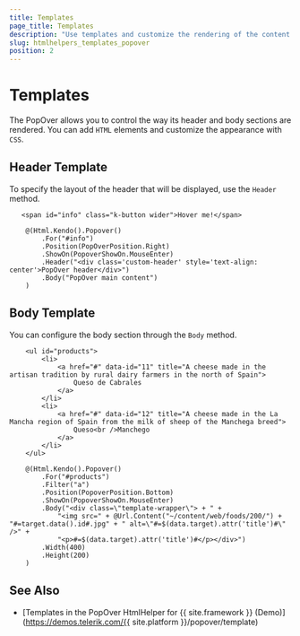 ```yaml
---
title: Templates
page_title: Templates
description: "Use templates and customize the rendering of the content in the Telerik UI PopOver HtmlHelper for {{ site.framework }}."
slug: htmlhelpers_templates_popover
position: 2
---
```


# Templates

The PopOver allows you to control the way its header and body sections are rendered. You can add `HTML` elements and customize the appearance with `CSS`.

## Header Template

To specify the layout of the header that will be displayed, use the `Header` method.

```
   <span id="info" class="k-button wider">Hover me!</span>

    @(Html.Kendo().Popover()
        .For("#info")
        .Position(PopOverPosition.Right)
        .ShowOn(PopoverShowOn.MouseEnter)
        .Header("<div class='custom-header' style='text-align: center'>PopOver header</div>")
        .Body("PopOver main content")
    )
```

## Body Template

You can configure the body section through the `Body` method.

```
    <ul id="products">
        <li>
            <a href="#" data-id="11" title="A cheese made in the artisan tradition by rural dairy farmers in the north of Spain">
                Queso de Cabrales
            </a>
        </li>
        <li>
            <a href="#" data-id="12" title="A cheese made in the La Mancha region of Spain from the milk of sheep of the Manchega breed">
                Queso<br />Manchego
            </a> 
        </li>
    </ul>

    @(Html.Kendo().Popover()
        .For("#products")
        .Filter("a")
        .Position(PopoverPosition.Bottom)
        .ShowOn(PopoverShowOn.MouseEnter)
        .Body("<div class=\"template-wrapper\"> + " +
            "<img src=" + @Url.Content("~/content/web/foods/200/") + "#=target.data().id#.jpg" + " alt=\"#=$(data.target).attr('title')#\" />" +
            "<p>#=$(data.target).attr('title')#</p></div>")
        .Width(400)
        .Height(200)
    )
```

## See Also

* [Templates in the PopOver HtmlHelper for {{ site.framework }} (Demo)](https://demos.telerik.com/{{ site.platform }}/popover/template)
